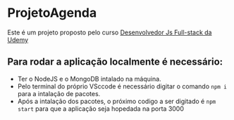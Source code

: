 # ProjetoAgenda

Este é um projeto proposto pelo curso [Desenvolvedor Js Full-stack da Udemy](https://www.udemy.com/course/curso-de-javascript-moderno-do-basico-ao-avancado/)



## Para rodar a aplicação localmente é necessário:
- Ter o NodeJS e o MongoDB intalado na máquina.
- Pelo terminal do próprio VSccode é necessário digitar o comando ```npm i``` para a intalação de pacotes.
- Após a intalação dos pacotes, o próximo codigo a ser digitado é ```npm start``` para que a aplicação seja hopedada na porta 3000
